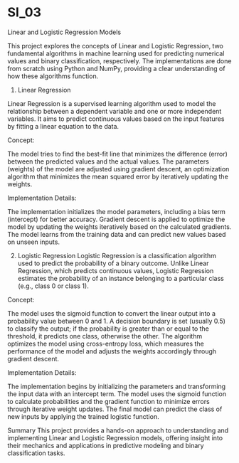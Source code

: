 # SI_03
Linear and Logistic Regression Models

This project explores the concepts of Linear and Logistic Regression, two fundamental algorithms in machine learning used for predicting numerical values and binary classification, respectively. The implementations are done from scratch using Python and NumPy, providing a clear understanding of how these algorithms function.

1. Linear Regression
 
Linear Regression is a supervised learning algorithm used to model the relationship between a dependent variable and one or more independent variables. It aims to predict continuous values based on the input features by fitting a linear equation to the data.

Concept:

The model tries to find the best-fit line that minimizes the difference (error) between the predicted values and the actual values.
The parameters (weights) of the model are adjusted using gradient descent, an optimization algorithm that minimizes the mean squared error by iteratively updating the weights.

Implementation Details:

The implementation initializes the model parameters, including a bias term (intercept) for better accuracy.
Gradient descent is applied to optimize the model by updating the weights iteratively based on the calculated gradients.
The model learns from the training data and can predict new values based on unseen inputs.

2. Logistic Regression
Logistic Regression is a classification algorithm used to predict the probability of a binary outcome. Unlike Linear Regression, which predicts continuous values, Logistic Regression estimates the probability of an instance belonging to a particular class (e.g., class 0 or class 1).

Concept:

The model uses the sigmoid function to convert the linear output into a probability value between 0 and 1.
A decision boundary is set (usually 0.5) to classify the output; if the probability is greater than or equal to the threshold, it predicts one class, otherwise the other.
The algorithm optimizes the model using cross-entropy loss, which measures the performance of the model and adjusts the weights accordingly through gradient descent.

Implementation Details:

The implementation begins by initializing the parameters and transforming the input data with an intercept term.
The model uses the sigmoid function to calculate probabilities and the gradient function to minimize errors through iterative weight updates.
The final model can predict the class of new inputs by applying the trained logistic function.

Summary
This project provides a hands-on approach to understanding and implementing Linear and Logistic Regression models, offering insight into their mechanics and applications in predictive modeling and binary classification tasks.
